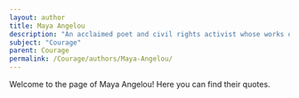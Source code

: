 ```yaml
---
layout: author
title: Maya Angelou
description: "An acclaimed poet and civil rights activist whose works often explore themes of resilience and the courage to overcome adversity."
subject: "Courage"
parent: Courage
permalink: /Courage/authors/Maya-Angelou/
---
```


Welcome to the page of Maya Angelou! Here you can find their quotes.
